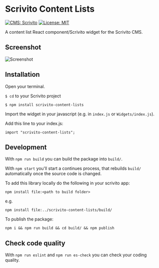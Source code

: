 # Scrivito Content Lists
[![CMS: Scrivito](https://img.shields.io/badge/CMS-Scrivito-brightgreen.svg)](https://scrivito.com) [![License: MIT](https://img.shields.io/badge/License-MIT-blue.svg)](https://opensource.org/licenses/MIT)

A content list React component/Scrivito widget for the Scrivito CMS.

## Screenshot

![Screenshot](https://raw.githubusercontent.com/mdwp/scrivito-content-list/master/content-list-screenshot.png)

## Installation

Open your terminal.

`$ cd` to your Scrivito project

```
$ npm install scrivito-content-lists
```

Import the widget in your javascript (e.g. in `index.js` or `Widgets/index.js`).

Add this line to your index.js:

```
import "scrivito-content-lists";
```

## Development

With `npm run build` you can build the package into `build/`.

With `npm start` you'll start a continues process, that rebuilds `build/` automatically once the source code is changed.

To add this library locally do the following in your scrivito app:

```
npm install file:<path to build folder>
```

e.g.

```
npm install file:../scrivito-content-lists/build/
```

To publish the package:

```
npm i && npm run build && cd build/ && npm publish
```

## Check code quality

With `npm run eslint` and `npm run es-check` you can check your coding quality.



